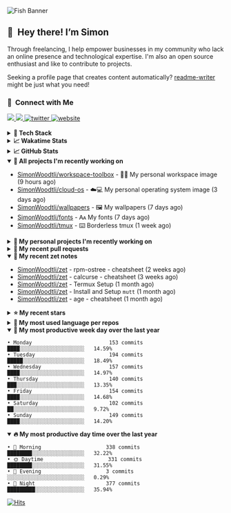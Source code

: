 ![Fish Banner](assets/fish.webp)

## 👋 &nbsp;Hey there! I’m Simon

Through freelancing, I help empower businesses in my community who lack
an online presence and technological expertise. I'm also an open source
enthusiast and like to contribute to projects.

Seeking a profile page that creates content automatically?
[readme-writer] might be just what you need!

### 🤝 &nbsp;Connect with Me

<div align="left">
<a href="https://linkedin.com/in/simonwoodtli" target="_blank">
<img src="https://img.shields.io/badge/linkedin-1E77B5?style=for-the-badge&logo=linkedin&logoColor=white alt=linkedin" />
</a>
<a href="https://github.com/simonwoodtli" target="_blank">
<img src="https://img.shields.io/badge/github-24292E?style=for-the-badge&logo=github&logoColor=white alt=github" />
</a>
<a href="https://twitter.com/simonwoodtlidev" target="_blank">
<img src="https://img.shields.io/badge/twitter-26a7de?style=for-the-badge&logo=twitter&logoColor=white" alt="twitter"/>
</a>
<a href="https://simonwoodtli.com" target="_blank">
<img src="https://img.shields.io/badge/website-E2925F?style=for-the-badge&logo=google-chrome&logoColor=white" alt="website"/>
</a>
</div>
<br/>


<details>
  <summary><b>🧰 Tech Stack</b></summary>
  <div align="center">

  ![JavaScript](https://img.shields.io/badge/-JavaScript-333333?style=flat&logo=javascript)&nbsp;
  ![HTML](https://img.shields.io/badge/-HTML-333333?style=flat&logo=HTML5)&nbsp;
  ![CSS](https://img.shields.io/badge/-CSS-333333?style=flat&logo=CSS3&logoColor=1572B6)&nbsp;
  ![Shell](https://img.shields.io/badge/-Bash-333333?style=flat&logo=shell)&nbsp;
  ![Python](https://img.shields.io/badge/-Python-333333?style=flat&logo=python)&nbsp;
  ![Go](https://img.shields.io/badge/-Go-333333?style=flat&logo=go)&nbsp;
  ![PostgreSQL](https://img.shields.io/badge/-PostgreSQL-333333?style=flat&logo=postgresql)&nbsp;
  ![MongoDB](https://img.shields.io/badge/-MongoDB-333333?style=flat&logo=mongodb)
  ![Node.js](https://img.shields.io/badge/-Node.js-333333?style=flat&logo=node.js)&nbsp;
  ![Bootstrap](https://img.shields.io/badge/-Bootstrap-333333?style=flat&logo=bootstrap&logoColor=563D7C)&nbsp;
  ![Git](https://img.shields.io/badge/-Git-333333?style=flat&logo=git)&nbsp;
  ![GitHub Actions](https://img.shields.io/badge/-GitHub%20Actions-333333?style=flat&logo=github)&nbsp;
  ![Docker](https://img.shields.io/badge/-Docker-333333?style=flat&logo=docker)&nbsp;
  ![Markdown](https://img.shields.io/badge/-Markdown-333333?style=flat&logo=markdown)&nbsp;
  ![Vim](https://img.shields.io/badge/-Vim-333333?style=flat&logo=vim)&nbsp;
  ![Linux](https://img.shields.io/badge/-Linux-333333?style=flat&logo=linux)&nbsp;
  </div>
</details>

<details>
  <summary><b>📈 Wakatime Stats</b></summary>
  <p align="center"><a href="https://wakatime.com/@SimonWoodtli">
  <img align="center" width="400" height="300" src="https://wakatime.com/share/@SimonWoodtli/7761bcef-e104-47d9-912a-dfd6bf08868b.svg" />
  </a>
  <a href="https://wakatime.com/@SimonWoodtli">
  <img align="center" width="400" height="300" src="https://wakatime.com/share/@SimonWoodtli/341953df-6a40-47b7-8220-ace4eabe0a17.svg" />
  </a></p>

  <h4><b>💬 I've been working with the following languages over the last 7 days</b></h4>

```
• Markdown                       1 hr 11 mins                   ███████░░░░░░░░░░░░░░░░░░   29.75%
• YAML                           1 hr 4 mins                    ███████░░░░░░░░░░░░░░░░░░   26.8%
• sh                             39 mins                        ████░░░░░░░░░░░░░░░░░░░░░   16.28%
• Bash                           38 mins                        ████░░░░░░░░░░░░░░░░░░░░░   15.86%
• Other                          23 mins                        ██░░░░░░░░░░░░░░░░░░░░░░░   9.72%
• Dockerfile                     2 mins                         ░░░░░░░░░░░░░░░░░░░░░░░░░   0.96%
• dockerfile                     1 min                          ░░░░░░░░░░░░░░░░░░░░░░░░░   0.62%
```

  <h4>👷 I've been working on the following projects over the last 7 days</h4>

```
• Unknown Project                1 hr 24 mins                   █████████░░░░░░░░░░░░░░░░   34.9%
• workspace                      1 hr 22 mins                   █████████░░░░░░░░░░░░░░░░   34.25%
• cloud-os                       1 hr 11 mins                   ███████░░░░░░░░░░░░░░░░░░   29.85%
• zet                            1 min                          ░░░░░░░░░░░░░░░░░░░░░░░░░   0.81%
• dotfiles-old                   0 secs                         ░░░░░░░░░░░░░░░░░░░░░░░░░   0.15%
• tmux                           0 secs                         ░░░░░░░░░░░░░░░░░░░░░░░░░   0.04%
```

  <h4><b>🛠️ I've been working with the following editors over the last 7 days</b></h4>

```
• Vim                            4 hrs 1 min                    █████████████████████████   100%
```

  <h4><b>💻 I've been working with the following operating systems over the last 7 days</b></h4>

```
• Linux                          4 hrs 1 min                    █████████████████████████   100%
```

</details>

<details>
  <summary><b>📈 GitHub Stats</b></summary>
  <div align="center"><a href="https://github.com/anuraghazra/github-readme-stats"><img
  src="https://github-readme-stats.vercel.app/api?username=simonwoodtli&show_icons=true&locale=en&theme=gruvbox"
  align="center" width="40%" height="20%"/></a>
  <a href="https://github-readme-streak-stats.herokuapp.com/"><img src="https://github-readme-streak-stats.herokuapp.com/?user=simonwoodtli&theme=gruvbox"
  align="center" width="40%" height="20%"/></a>
  </div>
</details>

<details open="">
  <summary><b>👷 All projects I'm recently working on</b></summary>

* [SimonWoodtli/workspace-toolbox](https://github.com/SimonWoodtli/workspace-toolbox) - 🤖🐳 My personal workspace image (9 hours ago)
* [SimonWoodtli/cloud-os](https://github.com/SimonWoodtli/cloud-os) - ☁️💻 My personal operating system image (3 days ago)
* [SimonWoodtli/wallpapers](https://github.com/SimonWoodtli/wallpapers) - 🖼️  My wallpapers (7 days ago)
* [SimonWoodtli/fonts](https://github.com/SimonWoodtli/fonts) - 🗛 My fonts (7 days ago)
* [SimonWoodtli/tmux](https://github.com/SimonWoodtli/tmux) - ⌨️ Borderless tmux (1 week ago)

</details>
<details>
  <summary><b>🌱 My personal projects I'm recently working on</b></summary>

* [SimonWoodtli/workspace-toolbox](https://github.com/SimonWoodtli/workspace-toolbox) - 🤖🐳 My personal workspace image (9 hours ago)
* [SimonWoodtli/cloud-os](https://github.com/SimonWoodtli/cloud-os) - ☁️💻 My personal operating system image (3 days ago)
* [SimonWoodtli/wallpapers](https://github.com/SimonWoodtli/wallpapers) - 🖼️  My wallpapers (7 days ago)
* [SimonWoodtli/fonts](https://github.com/SimonWoodtli/fonts) - 🗛 My fonts (7 days ago)
* [SimonWoodtli/tmux](https://github.com/SimonWoodtli/tmux) - ⌨️ Borderless tmux (1 week ago)

</details>
<details>
  <summary><b>🔨 My recent pull requests</b></summary>

* [feat: add wireguard-generate-keys script](https://github.com/SimonWoodtli/dotfiles-old/pull/14) on [SimonWoodtli/dotfiles-old](https://github.com/SimonWoodtli/dotfiles-old) (7 months ago)
* [feat: add video-to-gif script](https://github.com/SimonWoodtli/dotfiles-old/pull/13) on [SimonWoodtli/dotfiles-old](https://github.com/SimonWoodtli/dotfiles-old) (7 months ago)
* [feat: add spoof-mac-linux script](https://github.com/SimonWoodtli/dotfiles-old/pull/12) on [SimonWoodtli/dotfiles-old](https://github.com/SimonWoodtli/dotfiles-old) (7 months ago)
* [feat: add sp-tmux script](https://github.com/SimonWoodtli/dotfiles-old/pull/11) on [SimonWoodtli/dotfiles-old](https://github.com/SimonWoodtli/dotfiles-old) (7 months ago)
* [feat: add sp script](https://github.com/SimonWoodtli/dotfiles-old/pull/10) on [SimonWoodtli/dotfiles-old](https://github.com/SimonWoodtli/dotfiles-old) (7 months ago)

</details>
<details open="">
  <summary><b>📝 My recent zet notes</b></summary>

* [SimonWoodtli/zet](https://github.com/SimonWoodtli/zet/tree/3d9625f8bc632c595fa8b28b6f6f09026dd9eec2/20230418171555) - rpm-ostree - cheatsheet (2 weeks ago)
* [SimonWoodtli/zet](https://github.com/SimonWoodtli/zet/tree/ac39e3c3413746ceaca835b27435b1307b8ece5a/20230405141750) - calcurse - cheatsheet (3 weeks ago)
* [SimonWoodtli/zet](https://github.com/SimonWoodtli/zet/tree/048ec158f111c6e045c75a30f62ef4ab1aee72f4/20230402010650) - Termux Setup (1 month ago)
* [SimonWoodtli/zet](https://github.com/SimonWoodtli/zet/tree/922c07ce713a428d56ac4af1b8c8572533e26066/20230317140539) - Install and Setup `mutt` (1 month ago)
* [SimonWoodtli/zet](https://github.com/SimonWoodtli/zet/tree/322a3fb47e64015a1a697c6d21b3cdecf50d3f05/20230315195114) - age - cheatsheet (1 month ago)

</details>
<details>
  <summary><b>⭐ My recent stars</b></summary>

* [rustdesk/rustdesk](https://github.com/rustdesk/rustdesk) - Virtual / remote desktop infrastructure for everyone! Open source TeamViewer / Citrix alternative. (3 days ago)
* [essembeh/gnome-extensions-cli](https://github.com/essembeh/gnome-extensions-cli) - Command line tool to manage your Gnome Shell extensions (3 days ago)
* [tmux/tmux](https://github.com/tmux/tmux) - tmux source code (1 week ago)
* [lm-sys/FastChat](https://github.com/lm-sys/FastChat) - The release repo for "Vicuna: An Open Chatbot Impressing GPT-4" (1 month ago)
* [mozilla/sops](https://github.com/mozilla/sops) - Simple and flexible tool for managing secrets (1 month ago)

</details>
<details>
  <summary><b>💬 My most used language per repos</b></summary>

```
• Shell                          11 repos                       ████████████████░░░░░░░░░   64.71%
• JavaScript                     1 repo                         █░░░░░░░░░░░░░░░░░░░░░░░░   5.88%
• CSS                            3 repos                        ████░░░░░░░░░░░░░░░░░░░░░   17.65%
• Nix                            1 repo                         █░░░░░░░░░░░░░░░░░░░░░░░░   5.88%
• HTML                           1 repo                         █░░░░░░░░░░░░░░░░░░░░░░░░   5.88%
```

</details>
<details open="">
  <summary><b>📆 My most productive week day over the last year</b></summary>

```
• Monday                         153 commits                    ████░░░░░░░░░░░░░░░░░░░░░   14.59%
• Tuesday                        194 commits                    █████░░░░░░░░░░░░░░░░░░░░   18.49%
• Wednesday                      157 commits                    ████░░░░░░░░░░░░░░░░░░░░░   14.97%
• Thursday                       140 commits                    ███░░░░░░░░░░░░░░░░░░░░░░   13.35%
• Friday                         154 commits                    ████░░░░░░░░░░░░░░░░░░░░░   14.68%
• Saturday                       102 commits                    ██░░░░░░░░░░░░░░░░░░░░░░░   9.72%
• Sunday                         149 commits                    ████░░░░░░░░░░░░░░░░░░░░░   14.20%
```

</details>
<details open="">
  <summary><b>🔥 My most productive day time over the last year</b></summary>

```
• 🌅 Morning                     338 commits                    ████████░░░░░░░░░░░░░░░░░   32.22%
• 🌞 Daytime                     331 commits                    ████████░░░░░░░░░░░░░░░░░   31.55%
• 🌇 Evening                     3 commits                      ░░░░░░░░░░░░░░░░░░░░░░░░░   0.29%
• 🌃 Night                       377 commits                    █████████░░░░░░░░░░░░░░░░   35.94%
```

</details>

[![Hits](https://hits.seeyoufarm.com/api/count/incr/badge.svg?url=https%3A%2F%2Fgithub.com%2Fsimonwoodtli&count_bg=%23689D6A&title_bg=%23282828&icon=&icon_color=%23E7E7E7&title=views+%28today+%2F+total%29&edge_flat=false)](https://hits.seeyoufarm.com)

[readme-writer]: <https://github.com/SimonWoodtli/readme-writer>
